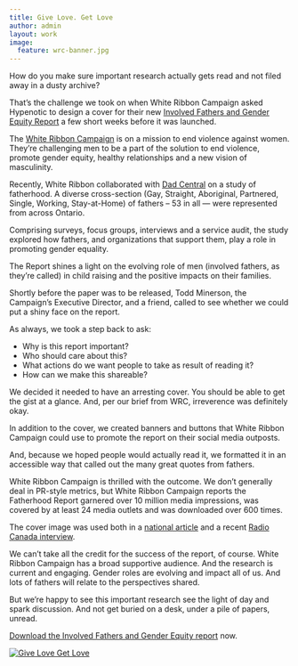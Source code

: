 ```yaml
---
title: Give Love. Get Love
author: admin
layout: work
image:
  feature: wrc-banner.jpg
---
```


How do you make sure important research actually gets read and not filed away in a dusty archive?

That&#8217;s the challenge we took on when White Ribbon Campaign asked Hypenotic to design a cover for their new [Involved Fathers and Gender Equity Report](http://www.whiteribbon.ca/give-love-get-love/ "Give Love Get Love") a few short weeks before it was launched.

The [White Ribbon Campaign](http://www.whiteribbon.ca/ "White Ribbon Campaign") is on a mission to end violence against women. They&#8217;re challenging men to be a part of the solution to end violence, promote gender equity, healthy relationships and a new vision of masculinity.

Recently, White Ribbon collaborated with [Dad Central](http://www.dadcentral.ca/ "Dad Central") on a study of fatherhood. A diverse cross-section (Gay, Straight, Aboriginal, Partnered, Single, Working, Stay-at-Home) of fathers &#8211; 53 in all &#8212; were represented from across Ontario.

Comprising surveys, focus groups, interviews and a service audit, the study explored how fathers, and organizations that support them, play a role in promoting gender equality.

The Report shines a light on the evolving role of men (involved fathers, as they&#8217;re called) in child raising and the positive impacts on their families.

Shortly before the paper was to be released, Todd Minerson, the Campaign&#8217;s Executive Director, and a friend, called to see whether we could put a shiny face on the report.

As always, we took a step back to ask:

*   Why is this report important?
*   Who should care about this?
*   What actions do we want people to take as result of reading it?
*   How can we make this shareable?

We decided it needed to have an arresting cover. You should be able to get the gist at a glance. And, per our brief from WRC, irreverence was definitely okay.

In addition to the cover, we created banners and buttons that White Ribbon Campaign could use to promote the report on their social media outposts.

And, because we hoped people would actually read it, we formatted it in an accessible way that called out the many great quotes from fathers.

White Ribbon Campaign is thrilled with the outcome. We don&#8217;t generally deal in PR-style metrics, but White Ribbon Campaign reports the Fatherhood Report garnered over 10 million media impressions, was covered by at least 24 media outlets and was downloaded over 600 times.

The cover image was used both in a [national article](http://o.canada.com/life/parenting/fatherhood-study/ "Canada.com article on White Ribbon Campaign Fatherhood Report") and a recent [Radio Canada interview](http://www.rcinet.ca/en/2014/03/21/fathers-becoming-more-involved-with-their-children/ "Radio Canada interview re: White Ribbon Campaign Fatherhood Report").

We can&#8217;t take all the credit for the success of the report, of course. White Ribbon Campaign has a broad supportive audience. And the research is current and engaging. Gender roles are evolving and impact all of us. And lots of fathers will relate to the perspectives shared.

But we&#8217;re happy to see this important research see the light of day and spark discussion. And not get buried on a desk, under a pile of papers, unread.

[Download the Involved Fathers and Gender Equity report](http://www.whiteribbon.ca/give-love-get-love/ "Involved Fathers and Gender Equity Report") now.

[![Give Love Get Love](http://hypenotic.com/wordpress/wp-content/uploads/2014/04/WRC_Tattoo_v5b_ac_Option1.jpg)](http://www.whiteribbon.ca/give-love-get-love/)
